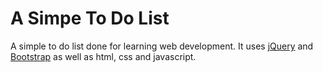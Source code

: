 # A Simpe To Do List

A simple to do list done for learning web development. It uses [jQuery](https://github.com/jquery/jquery) and [Bootstrap](https://github.com/twbs/bootstrap) as well as html, css and javascript.


